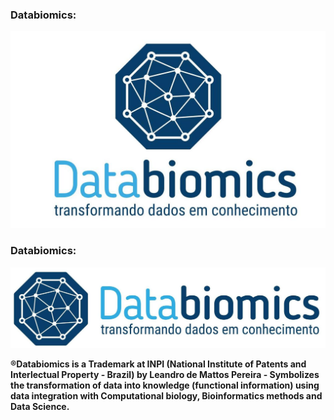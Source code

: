 
### Databiomics:
![Image](databiomics2.jpg) 


### Databiomics:
![Image](databiomics3.jpg) 

**®Databiomics is a Trademark at INPI (National Institute of Patents and Interlectual Property - Brazil) by Leandro de Mattos Pereira - Symbolizes the transformation of data into knowledge (functional information) using data integration with Computational biology, Bioinformatics methods and Data Science.**
